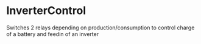 # InverterControl
Switches 2 relays depending on production/consumption to control charge of a battery and feedin of an inverter
